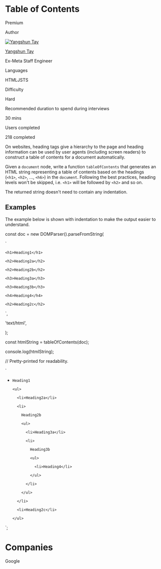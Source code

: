 # Table of Contents

Premium

Author

[![Yangshun Tay](https://www.greatfrontend.com/img/team/yangshun.jpg)](https://www.linkedin.com/in/yangshun)

[Yangshun Tay](https://www.linkedin.com/in/yangshun)[](https://www.linkedin.com/in/yangshun)

Ex-Meta Staff Engineer

Languages

HTMLJSTS

Difficulty

Hard

Recommended duration to spend during interviews

30 mins

Users completed

218 completed

On websites, heading tags give a hierarchy to the page and heading information can be used by user agents (including screen readers) to construct a table of contents for a document automatically.

Given a `document` node, write a function `tableOfContents` that generates an HTML string representing a table of contents based on the headings (`<h1>`, `<h2>`, ..., `<h6>`) in the `document`. Following the best practices, heading levels won't be skipped, i.e. `<h1>` will be followed by `<h2>` and so on.

The returned string doesn't need to contain any indentation.

## Examples

The example below is shown with indentation to make the output easier to understand.

const doc = new DOMParser().parseFromString(

  `<!DOCTYPE html>

  <body>

    <h1>Heading1</h1>

    <h2>Heading2a</h2>

    <h2>Heading2b</h2>

    <h3>Heading3a</h3>

    <h3>Heading3b</h3>

    <h4>Heading4</h4>

    <h2>Heading2c</h2>

  </body>`,

  'text/html',

);

const htmlString = tableOfContents(doc);

console.log(htmlString);

// Pretty-printed for readability.

`<ul>

  <li>

    Heading1

    <ul>

      <li>Heading2a</li>

      <li>

        Heading2b

        <ul>

          <li>Heading3a</li>

          <li>

            Heading3b

            <ul>

              <li>Heading4</li>

            </ul>

          </li>

        </ul>

      </li>

      <li>Heading2c</li>

    </ul>

  </li>

</ul>`;

# Companies

Google